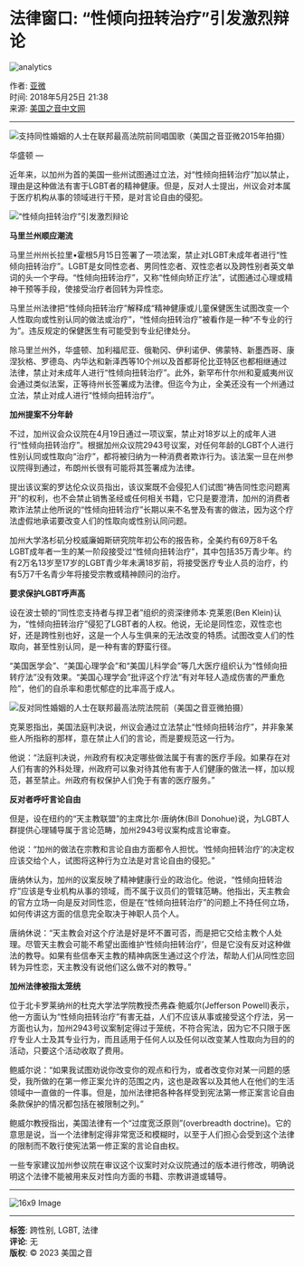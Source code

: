 # 法律窗口: “性倾向扭转治疗”引发激烈辩论

![analytics](https://ssc.voachinese.com/b/ss/bbgprod,bbgentityvoa/1/G.4--NS/704287971?pageName=voa%3aman%3aw%3aarticle%3a%e6%b3%95%e5%be%8b%e7%aa%97%e5%8f%a3%3a%20%e2%80%9c%e6%80%a7%e5%80%be%e5%90%91%e6%89%ad%e8%bd%ac%e6%b2%bb%e7%96%97%e2%80%9d%e5%bc%95%e5%8f%91%e6%bf%80%e7%83%88%e8%be%a9%e8%ae%ba&c6=%e6%b3%95%e5%be%8b%e7%aa%97%e5%8f%a3%3a%20%e2%80%9c%e6%80%a7%e5%80%be%e5%90%91%e6%89%ad%e8%bd%ac%e6%b2%bb%e7%96%97%e2%80%9d%e5%bc%95%e5%8f%91%e6%bf%80%e7%83%88%e8%be%a9%e8%ae%ba&v36=8.35.0.0.284&v6=D=c6&g=https%3a%2f%2fwww.voachinese.com%2fa%2fvoanews-20180525-controversy-sexual-conversion-therapy%2f4409697.html&c1=D=g&v1=D=g&events=event1,event52&c16=voa%20mandarin&v16=D=c16&c5=legal-issues&v5=D=c5&ch=%e6%b3%95%e5%be%8b%e7%aa%97%e5%8f%a3&c15=mandarin&v15=D=c15&c4=article&v4=D=c4&c14=4409697&v14=D=c14&v20=no&c17=web&v17=D=c17&mcorgid=518abc7455e462b97f000101%40adobeorg&server=www.voachinese.com&pageType=D=c4&ns=bbg&v29=D=server&v25=voa&v30=521&v105=D=User-Agent)

作者: [亚微](https://www.voachinese.com/author/亚微/_iiop "亚微")  
时间: 2018年5月25日 21:38  
来源: [美国之音中文网](https://www.voachinese.com)

---

![支持同性婚姻的人士在联邦最高法院前同唱国歌（美国之音亚微2015年拍摄）](https://gdb.voanews.com/7ad71553-6d0c-4f74-8f45-12bb49f8b249_cx0_cy8_cw0_w1023_r1_s.jpg)

华盛顿 — 

近年来，以加州为首的美国一些州试图通过立法，对“性倾向扭转治疗”加以禁止，理由是这种做法有害于LGBT者的精神健康。但是，反对人士提出，州议会对本属于医疗机构从事的领域进行干预，是对言论自由的侵犯。

![“性倾向扭转治疗”引发激烈辩论](https://gdb.voanews.com/7ad71553-6d0c-4f74-8f45-12bb49f8b249_w250_r1.jpg)

**马里兰州顺应潮流**

马里兰州州长拉里•霍根5月15日签署了一项法案，禁止对LGBT未成年者进行“性倾向扭转治疗”。LGBT是女同性恋者、男同性恋者、双性恋者以及跨性别者英文单词的头一个字母。“性倾向扭转治疗”，又称“性倾向矫正疗法”，试图通过心理或精神干预等手段，使接受治疗者回转为异性恋。

马里兰州法律把“性倾向扭转治疗”解释成“精神健康或儿童保健医生试图改变一个人性取向或性别认同的做法或治疗”，“性倾向扭转治疗”被看作是一种“不专业的行为”。违反规定的保健医生有可能受到专业纪律处分。

除马里兰州外，华盛顿、加利福尼亚、俄勒冈、伊利诺伊、佛蒙特、新墨西哥、康涅狄格、罗德岛、内华达和新泽西等10个州以及首都哥伦比亚特区也都相继通过法律，禁止对未成年人进行“性倾向扭转治疗”。此外，新罕布什尔州和夏威夷州议会通过类似法案，正等待州长签署成为法律。但迄今为止，全美还没有一个州通过立法，禁止对成人进行“性倾向扭转治疗”。

**加州提案不分年龄**

不过，加州议会众议院在4月19日通过一项议案，禁止对18岁以上的成年人进行“性倾向扭转治疗”。根据加州众议院2943号议案，对任何年龄的LGBT个人进行性别认同或性取向“治疗”，都将被归纳为一种消费者欺诈行为。该法案一旦在州参议院得到通过，布朗州长很有可能将其签署成为法律。

提出该议案的罗达伦众议员指出，该议案既不会侵犯人们试图“祷告同性恋问题离开”的权利，也不会禁止销售圣经或任何相关书籍，它只是要澄清，加州的消费者欺诈法禁止他所说的“性倾向扭转治疗”长期以来不名誉及有害的做法，因为这个疗法虚假地承诺要改变人们的性取向或性别认同问题。

加州大学洛杉矶分校威廉姆斯研究院年初公布的报告称，全美约有69万8千名LGBT成年者一生的某一阶段接受过“性倾向扭转治疗”，其中包括35万青少年。约有2万名13岁至17岁的LGBT青少年未满18岁前，将接受医疗专业人员的治疗，约有5万7千名青少年将接受宗教或精神顾问的治疗。

**要求保护LGBT呼声高**

设在波士顿的“同性恋支持者与捍卫者”组织的资深律师本·克莱恩(Ben Klein)认为，“性倾向扭转治疗”侵犯了LGBT者的人权。他说，无论是同性恋，双性恋也好，还是跨性别也好，这是一个人与生俱来的无法改变的特质。试图改变人们的性取向，甚至性别认同，是一种有害的野蛮行径。

“美国医学会”、“美国心理学会”和“美国儿科学会”等几大医疗组织认为“性倾向扭转疗法”没有效果。“美国心理学会”批评这个疗法“有对年轻人造成伤害的严重危险”，他们的自杀率和患忧郁症的比率高于成人。

![反对同性婚姻的人士在联邦最高法院法院前（美国之音亚微拍摄）](https://gdb.voanews.com/A45595A9-282C-4E5A-B556-D9D86E81244E_w250_r0_s.jpg)

克莱恩指出，美国法庭判决说，州议会通过立法禁止“性倾向扭转治疗”，并非象某些人所指称的那样，意在禁止人们的言论，而是要规范这一行为。

他说：“法庭判决说，州政府有权决定哪些做法属于有害的医疗手段。如果存在对人们有害的外科处理，州政府可以象对待其他有害于人们健康的做法一样，加以规范，甚至禁止。州政府有权保护人们免于有害的医疗服务。”

**反对者呼吁言论自由**

但是，设在纽约的“天主教联盟”的主席比尔·唐纳休(Bill Donohue)说，为LGBT人群提供心理辅导属于言论范畴，加州2943号议案构成言论审查。

他说：“加州的做法在宗教和言论自由方面都令人担忧。‘性倾向扭转治疗’的决定权应该交给个人，试图将这种行为立法是对言论自由的侵犯。”

唐纳休认为，加州的议案反映了精神健康行业的政治化。他说，“性倾向扭转治疗”应该是专业机构从事的领域，而不属于议员们的管辖范畴。他指出，天主教会的官方立场一向是反对同性恋，但是在“性倾向扭转治疗”的问题上不持任何立场，如何传讲这方面的信息完全取决于神职人员个人。

唐纳休说：“天主教会对这个疗法是好是坏不置可否，而是把它交给主教个人处理。尽管天主教会可能不希望出面维护‘性倾向扭转治疗’，但是它没有反对这种做法的教导。如果有些信奉天主教的精神病医生通过这个疗法，帮助人们从同性恋回转为异性恋，天主教没有说他们这么做不对的教导。”

**加州法律被指太笼统**

位于北卡罗莱纳州的杜克大学法学院教授杰弗森·鲍威尔(Jefferson Powell)表示，他一方面认为“性倾向扭转治疗”有害无益，人们不应该从事或接受这个疗法，另一方面也认为，加州2943号议案制定得过于笼统，不符合宪法，因为它不只限于医疗专业人士及其专业行为，而且适用于任何人以及任何以改变某人性取向为目的的活动，只要这个活动收取了费用。

鲍威尔说：“如果我试图劝说你改变你的观点和行为，或者改变你对某一问题的感受，我所做的在第一修正案允许的范围之内，这也是政客以及其他人在他们的生活领域中一直做的一件事。但是，加州法律把各种各样受到宪法第一修正案言论自由条款保护的情况都包括在被限制之列。”

鲍威尔教授指出，美国法律有一个“过度宽泛原则”(overbreadth doctrine)。它的意思是说，当一个法律制定得非常宽泛和模糊时，以至于人们担心会受到这个法律的限制而不敢行使宪法第一修正案的言论自由权。

一些专家建议加州参议院在审议这个议案时对众议院通过的版本进行修改，明确说明这个法律不能被用来反对性向方面的书籍、宗教讲道或辅导。

---

![16x9 Image](https://gdb.voanews.com/57FEF3AC-E2B3-40B2-9521-0BE0E8D5DD4C_w100_r5.png)

--- 
**标签**: 跨性别, LGBT, 法律  
**评论**: 无  
**版权**: © 2023 美国之音 
